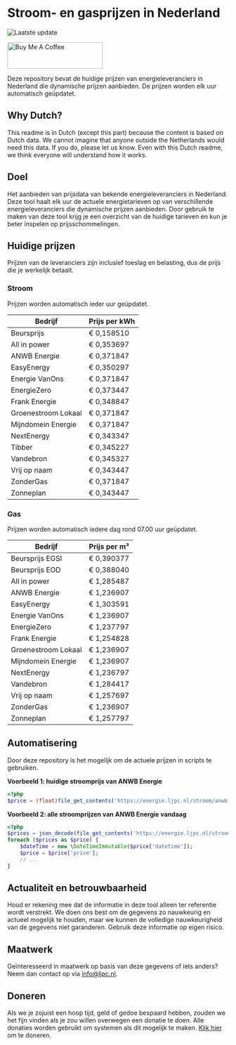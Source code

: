 # Stroom- en gasprijzen in Nederland

![Laatste update](https://img.shields.io/badge/laatste%20update-2024--10--14%2017%3A01%20CET-brightgreen)

<a href="https://www.buymeacoffee.com/Lars-" target="_blank"><img src="https://cdn.buymeacoffee.com/buttons/v2/default-orange.png" alt="Buy Me A Coffee" height="60" style="height: 60px !important;width: 217px !important;" ></a>

Deze repository bevat de huidige prijzen van energieleveranciers in Nederland die dynamische prijzen aanbieden. De prijzen worden elk uur automatisch geüpdatet.

## Why Dutch?

This readme is in Dutch (except this part) because the content is based on Dutch data. We cannot imagine that anyone outside the Netherlands would need this data. If you do, please let us know. Even with this Dutch readme, we think
everyone will understand how it works.

## Doel

Het aanbieden van prijsdata van bekende energieleveranciers in Nederland. Deze tool haalt elk uur de actuele energietarieven op van verschillende energieleveranciers die dynamische prijzen aanbieden. Door gebruik te maken van deze tool
krijg je een overzicht van de huidige tarieven en kun je beter inspelen op prijsschommelingen.

## Huidige prijzen

Prijzen van de leveranciers zijn inclusief toeslag en belasting, dus de prijs die je werkelijk betaalt.

### Stroom

Prijzen worden automatisch ieder uur geüpdatet.

 Bedrijf | Prijs per kWh 
---------|---------------
Beursprijs | € 0,158510
All in power | € 0,353697
ANWB Energie | € 0,371847
EasyEnergy | € 0,350297
Energie VanOns | € 0,371847
EnergieZero | € 0,373447
Frank Energie | € 0,348847
Groenestroom Lokaal | € 0,371847
Mijndomein Energie | € 0,371847
NextEnergy | € 0,343347
Tibber | € 0,345227
Vandebron | € 0,345327
Vrij op naam | € 0,343447
ZonderGas | € 0,371847
Zonneplan | € 0,343447


### Gas

Prijzen worden automatisch iedere dag rond 07.00 uur geüpdatet.

 Bedrijf | Prijs per m³ 
---------|--------------
Beursprijs EGSI | € 0,390377
Beursprijs EOD | € 0,388040
All in power | € 1,285487
ANWB Energie | € 1,236907
EasyEnergy | € 1,303591
Energie VanOns | € 1,236907
EnergieZero | € 1,237797
Frank Energie | € 1,254828
Groenestroom Lokaal | € 1,236907
Mijndomein Energie | € 1,236907
NextEnergy | € 1,236797
Vandebron | € 1,284417
Vrij op naam | € 1,257697
ZonderGas | € 1,236907
Zonneplan | € 1,257797


## Automatisering

Door deze repository is het mogelijk om de actuele prijzen in scripts te gebruiken.

**Voorbeeld 1: huidige stroomprijs van ANWB Energie**

```php
<?php
$price = (float)file_get_contents('https://energie.ljpc.nl/stroom/anwb-energie-nu.txt');

```

**Voorbeeld 2: alle stroomprijzen van ANWB Energie vandaag**

```php
<?php
$prices = json_decode(file_get_contents('https://energie.ljpc.nl/stroom/all-in-power-vandaag.json'),true);
foreach ($prices as $price) {
    $dateTime = new \DateTimeImmutable($price['datetime']);
    $price = $price['price'];
    // ...
}
```

## Actualiteit en betrouwbaarheid

Houd er rekening mee dat de informatie in deze tool alleen ter referentie wordt verstrekt. We doen ons best om de gegevens zo nauwkeurig en actueel mogelijk te houden, maar we kunnen de volledige nauwkeurigheid van de gegevens niet
garanderen. Gebruik deze informatie op eigen risico.

## Maatwerk

Geïnteresseerd in maatwerk op basis van deze gegevens of iets anders? Neem dan contact op
via [info@ljpc.nl](mailto:info@ljpc.nl?subject=Energie%20prijzen).

## Doneren

Als we je zojuist een hoop tijd, geld of gedoe bespaard hebben, zouden we het fijn vinden als je zou willen overwegen een
donatie te doen. Alle donaties worden gebruikt om systemen als dit mogelijk te
maken. [Klik hier](https://www.buymeacoffee.com/Lars-) om te doneren.
